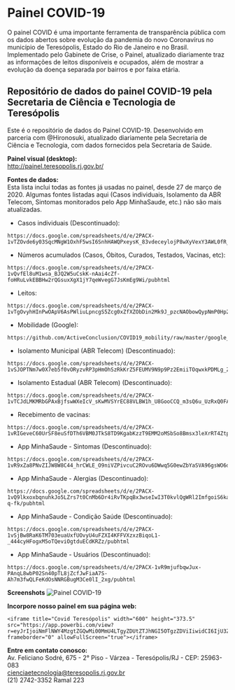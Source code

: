 # Painel COVID-19
O painel COVID é uma importante ferramenta de transparência pública com os dados abertos sobre evolução da pandemia do novo Coronavírus no município de Teresópolis, Estado do Rio de Janeiro e no Brasil. Implementado pelo Gabinete de Crise, o Painel, atualizado diariamente traz as informações de leitos disponíveis e ocupados, além de mostrar a evolução da doença separada por bairros e por faixa etária.

## Repositório de dados do painel COVID-19 pela Secretaria de Ciência e Tecnologia de Teresópolis
Este é o repositório de dados do Painel COVID-19. Desenvolvido em parceria com @Hironosuki, atualizado diariamente pela Secretaria de Ciência e Tecnologia, com dados fornecidos pela Secretaria de Saúde.

**Painel visual (desktop):**</br>
http://painel.teresopolis.rj.gov.br/</br>

**Fontes de dados:**</br>
Esta lista inclui todas as fontes já usadas no painel, desde 27 de março de 2020.  Algumas fontes listadas aqui (Casos individuais, Isolamento da ABR Telecom, Sintomas monitorados pelo App MinhaSaude, etc.) não são mais atualizadas.
- Casos individuais (Descontinuado):
```
https://docs.google.com/spreadsheets/d/e/2PACX-1vTZOvde6y03SqcMNgW1OxhF5wsI6SnhHAWQPxeysK_83vdeceylojP8wXyVexY3AWL0fR_oTag9nsGP/pubhtml
```
- Números acumulados (Casos, Óbitos, Curados, Testados, Vacinas, etc): 
```
https://docs.google.com/spreadsheets/d/e/2PACX-1vQvfEl8uM1wsa_BJQ2W5uCskK-nAai4cZf-foHRuLvkEBBHw2rQGsuxXgX1jY7qeWvegG7JsKmEg9Wi/pubhtml
```
- Leitos: 
```
https://docs.google.com/spreadsheets/d/e/2PACX-1vTgOvyhHInPwOApV6AsPWliuLpncgS5Zcg0xZfXZObDin2Mk9J_pzcNAObowQypNmP0Hp2tfEKS6Hcc/pubhtml
```
- Mobilidade (Google): 
```
https://github.com/ActiveConclusion/COVID19_mobility/raw/master/google_reports/mobility_report_brazil.csv
```
- Isolamento Municipal (ABR Telecom) (Descontinuado):
```
https://docs.google.com/spreadsheets/d/e/2PACX-1vSJOPTNm7w0X7eb5f0vORyzvRP3pHmOhSzRkKrZ5FEUMV9N9p9Pz2EmiiTOqwxkPDMLg_ZRLkU7ZVPm/pubhtml
```
- Isolamento Estadual (ABR Telecom) (Descontinuado):
```
https://docs.google.com/spreadsheets/d/e/2PACX-1vTCJdLMKMRbGPAxBjfswWXeIcV_sKwMVSYrEC88VLBW1h_U8GooCCQ_m3sQ6u_UzRxQ0FAzk8IuNJgc/pubhtml
```
- Recebimento de vacinas:
```
https://docs.google.com/spreadsheets/d/e/2PACX-1vRIGeveC60UrSF8euSfDTh6VBM0JTkS8TD9KgabKzzT9EMM2oMSbSo8Bmsx3leXrRT4Ztp7nzdASEq7/pubhtml
```
- App MinhaSaude - Sintomas (Descontinuado):
```
https://docs.google.com/spreadsheets/d/e/2PACX-1vR9xZa8PNvZIJW8W8C44_hrCWLE_O9niVZPivcuC2ROvu6DWwq5G0ewZbYaSVA96gsWO6d5QSGdO_JB/pubhtml
```
- App MinhaSaude - Alergias (Descontinuado): 
```
https://docs.google.com/spreadsheets/d/e/2PACX-1vQ9lkxoxbqnuhkJo5LZrs7t0CnMb6Dr4iRvTKpqBx3wseIwI3T0kvlQgWRl2ImfgoiS6kaBC48-q-fk/pubhtml
```
- App MinhaSaude - Condição Saúde (Descontinuado):
```
https://docs.google.com/spreadsheets/d/e/2PACX-1vSjBw8RaK6TM703euaUxfUOvyU4uFZXI4KFFVXzxzBiqoL1-_444cyHFogxM5oTQeviOgtduECdKRZz/pubhtml
```
- App MinhaSaude - Usuários (Descontinuado):
```
https://docs.google.com/spreadsheets/d/e/2PACX-1vR9mjufbqwJux-PAnqL8wbP02Sn40pTL8jZcfJwFiaA7S-Ah7m3fwQLFeKdOsNNRGBugM3Ce0lI_2xg/pubhtml
```

**Screenshots**
![Painel COVID-19](https://teresopolis.rj.gov.br/wp-content/uploads/2022/01/WhatsApp-Image-2022-01-20-at-16.22.10.jpeg)
 
**Incorpore nosso painel em sua página web:**
```
<iframe title="Covid Teresópolis" width="600" height="373.5" src="https://app.powerbi.com/view?r=eyJrIjoiNmFlNWY4MzgtZGQwMi00MmU4LTgyZDUtZTJhNGI5OTgzZDViIiwidCI6IjU3ZmM5ZTUyLTkxMzQtNDliMC05NTllLTBmNGUwODA0Zjk5MiJ9&pageName=ReportSection" frameborder="0" allowFullScreen="true"></iframe>
```

**Entre em contato conosco:**</br>
Av. Feliciano Sodré, 675 - 2° Piso - Várzea - Teresópolis/RJ - CEP: 25963-083</br>
cienciaetecnologia@teresopolis.rj.gov.br</br>
(21) 2742-3352 Ramal 223

